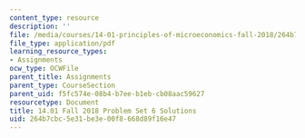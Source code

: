 ```yaml
---
content_type: resource
description: ''
file: /media/courses/14-01-principles-of-microeconomics-fall-2018/264b7cbc5e31be3e00f8668d89f16e47_MIT14_01F18_pset6sol.pdf
file_type: application/pdf
learning_resource_types:
- Assignments
ocw_type: OCWFile
parent_title: Assignments
parent_type: CourseSection
parent_uid: f5fc574e-08b4-b7ee-b1eb-cb08aac59627
resourcetype: Document
title: 14.01 Fall 2018 Problem Set 6 Solutions
uid: 264b7cbc-5e31-be3e-00f8-668d89f16e47
---
```

